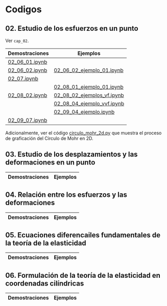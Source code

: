 # Codigos

## 02. Estudio de los esfuerzos en un punto

Ver ```cap_02```.

| Demostraciones                            | Ejemplos                                                                  | 
| ---                                       | ---                                                                       | 
| [02_06_01.ipynb](cap_02/02_06_01.ipynb)   |                                                                           |
| [02_06_02.ipynb](cap_02/02_06_02.ipynb)   | [02_06_02_ejemplo_01.ipynb](cap_02/02_06_02_ejemplo_01.ipynb)             |
| [02_07.ipynb](cap_02/02_07.ipynb)         |                                                                           | 
|                                           | [02_08_01_ejemplo_01.ipynb](cap_02/02_08_01_ejemplo_01.ipynb)             |
| [02_08_02.ipynb](cap_02/02_08_02.ipynb)   | [02_08_02_ejemplos_vf.ipynb](cap_02/02_08_02_ejemplos_vf.ipynb)           |
|                                           | [02_08_04_ejemplo_vvf.ipynb](cap_02/02_08_04_ejemplo_vvf.ipynb)           |
|                                           | [02_09_04_ejemplo.ipynb](cap_02/02_09_04_ejemplo.ipynb)                   |
| [02_09_07.ipynb](cap_02/02_09_07.ipynb)   |                                                                           |


Adicionalmente, ver el código [circulo_mohr_2d.py](cap_02/circulo_mohr_2d.py) que muestra el proceso de graficación del Círculo de Mohr en 2D. 

## 03. Estudio de los desplazamientos y las deformaciones en un punto

| Demostraciones                            | Ejemplos                                                                  | 
| ---                                       | ---                                                                       | 

## 04. Relación entre los esfuerzos y las deformaciones

| Demostraciones                            | Ejemplos                                                                  | 
| ---                                       | ---                                                                       | 

## 05. Ecuaciones diferencailes fundamentales de la teoría de la elasticidad

| Demostraciones                            | Ejemplos                                                                  | 
| ---                                       | ---                                                                       | 

## 06. Formulación de la teoría de la elasticidad en coordenadas cilíndricas

| Demostraciones                            | Ejemplos                                                                  | 
| ---                                       | ---                                                                       | 
